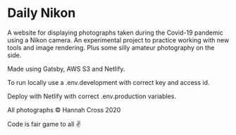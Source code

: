 # Daily Nikon

A website for displaying photographs taken during the Covid-19 pandemic using a Nikon camera. An experimental project to practice working with new tools and image rendering. Plus some silly amateur photography on the side. 

Made using Gatsby, AWS S3 and Netlify. 

To run locally use a .env.development with correct key and access id. 

Deploy with Netlify with correct .env.production variables.

All photographs © Hannah Cross 2020

Code is fair game to all ✌️